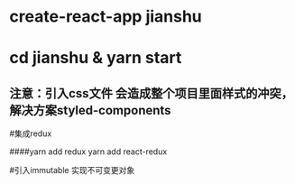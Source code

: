 # create-react-app jianshu
# cd jianshu & yarn start

## 注意：引入css文件 会造成整个项目里面样式的冲突，解决方案styled-components


#集成redux

####yarn add redux  yarn add react-redux


#引入immutable 实现不可变更对象